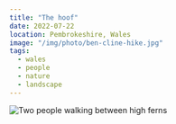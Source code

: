 ```yaml
---
title: "The hoof"
date: 2022-07-22
location: Pembrokeshire, Wales
image: "/img/photo/ben-cline-hike.jpg"
tags:
  - wales
  - people
  - nature
  - landscape
---
```


![Two people walking between high ferns](/img/photo/ben-cline-hike.jpg)
